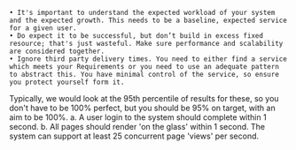 	• It's important to understand the expected workload of your system and the expected growth. This needs to be a baseline, expected service for a given user.
	• Do expect it to be successful, but don’t build in excess fixed resource; that's just wasteful. Make sure performance and scalability are considered together.
	• Ignore third party delivery times. You need to either find a service which meets your Requirements or you need to use an adequate pattern to abstract this. You have minimal control of the service, so ensure you protect yourself form it.

Typically, we would look at the 95th percentile of results for these, so you don't have to be 100% perfect, but you should be 95% on target, with an aim to be 100%.
		a. A user login to the system should complete within 1 second.
		b. All pages should render 'on the glass' within 1 second.
The system can support at least 25 concurrent page 'views' per second.